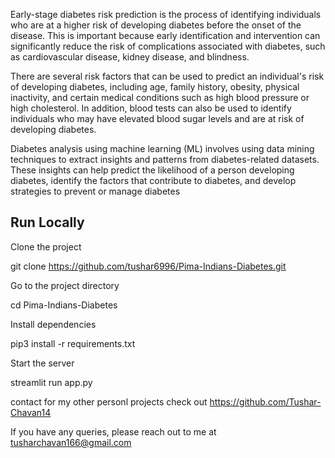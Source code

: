 Early-stage diabetes risk prediction is the process of identifying individuals who are at a higher risk of developing diabetes before the onset of the disease. This is important because early identification and intervention can significantly reduce the risk of complications associated with diabetes, such as cardiovascular disease, kidney disease, and blindness.

There are several risk factors that can be used to predict an individual's risk of developing diabetes, including age, family history, obesity, physical inactivity, and certain medical conditions such as high blood pressure or high cholesterol. In addition, blood tests can also be used to identify individuals who may have elevated blood sugar levels and are at risk of developing diabetes.

Diabetes analysis using machine learning (ML) involves using data mining techniques to extract insights and patterns from diabetes-related datasets. These insights can help predict the likelihood of a person developing diabetes, identify the factors that contribute to diabetes, and develop strategies to prevent or manage diabetes

## Run Locally

Clone the project

  git clone https://github.com/tushar6996/Pima-Indians-Diabetes.git

Go to the project directory

  cd Pima-Indians-Diabetes

Install dependencies

  pip3 install -r requirements.txt

Start the server

  streamlit run app.py


<bold>contact</bold>
for my other personl projects check out https://github.com/Tushar-Chavan14

If you have any queries, please reach out to me at tusharchavan166@gmail.com

